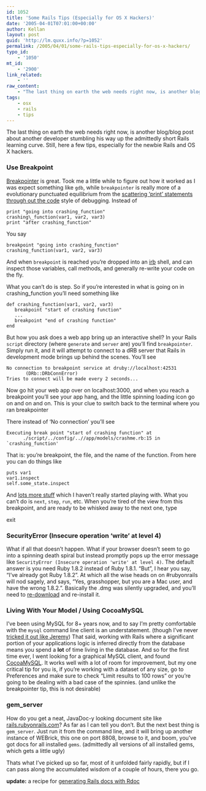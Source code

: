 ```yaml
---
id: 1052
title: 'Some Rails Tips (Especially for OS X Hackers)'
date: '2005-04-01T07:01:00+00:00'
author: Kellan
layout: post
guid: 'http://lm.quxx.info/?p=1052'
permalink: /2005/04/01/some-rails-tips-especially-for-os-x-hackers/
typo_id:
    - '1050'
mt_id:
    - '2900'
link_related:
    - ''
raw_content:
    - "The last thing on earth the web needs right now, is another blog/blog post about another developer stumbling his way up the admittedly short Rails learning curve.  Still, here a few tips, especially for the newbie Rails and OS X hackers. \n### Use Breakpoint ###\r\n\r\n<a href=\\\"http://ruby-breakpoint.rubyforge.org\\\">Breakpointer</a> is great.  Took me a little while to figure out how it worked as I was expect something like `gdb`, while `breakpointer` is really more of a evolutionary punctuated equilibrium from the [scattering \\'print\\' statements through out the code](http://www.tbray.org/ongoing/When/200x/2004/06/17/DeDebPrint) style of debugging.  Instead of\r\n\r\n    print \\\"going into crashing_function\\\"\r\n    crashing\\\\_function(var1, var2, var3)\r\n    print \\\"after crashing_function\\\"\r\n\r\nYou say\r\n\r\n    breakpoint \\\"going into crashing_function\\\"\r\n    crashing_function(var1, var2, var3)\r\n\r\nAnd when `breakpoint` is reached you\\'re dropped into an [irb](http://www.rubygarden.org/ruby?Irb) shell, and can inspect those variables, call methods, and generally re-write your code on the fly.\r\n\r\nWhat you can\\'t do is step.  So if you\\'re interested in what is going on in crashing\\\\_function you\\'ll need something like\r\n\r\n    def crashing_function(var1, var2, var3)\r\n       breakpoint \\\"start of crashing function\\\"\r\n       ...\r\n       breakpoint \\\"end of crashing function\\\"\r\n    end\r\n\r\nBut how you ask does a web app bring up an interactive shell?  In your Rails `script` directory (where `generate` and `server` are) you\\'ll find `breakpointer`.  Simply run it, and it will attempt to connect to a dRB server that Rails in development mode brings up behind the scenes.  You\\'ll see\r\n\r\n    No connection to breakpoint service at druby://localhost:42531\r\n           (DRb::DRbConnError)\r\n    Tries to connect will be made every 2 seconds...\r\n\r\nNow go hit your web app over on localhost:3000, and when you reach a breakpoint you\\'ll see your app hang, and the little spinning loading icon go on and on and on.  This is your clue to switch back to the terminal where you ran breakpointer\r\n\r\nThere instead of \\'No connection\\' you\\'ll see\r\n\r\n    Executing break point \\\"start of crashing function\\\" at \r\n          ./script/../config/..//app/models/crashme.rb:15 in `crashing_function\\'\r\n\r\nThat is: you\\'re breakpoint, the file, and the name of the function.  From here you can do things like \r\n\r\n    puts var1\r\n    var1.inspect\r\n    self.some_state.inspect\r\n\r\nAnd [lots more stuff](http://ruby-breakpoint.rubyforge.org/wiki/wiki.pl?TipsAndTricks) which I haven\\'t really started playing with.  What you can\\'t do is `next`, `step`, `run`, etc.  When you\\'re tired of the view from this breakpoint, and are ready to be whisked away to the next one, type\r\n\r\n   exit\r\n\r\n### SecurityError (Insecure operation \\'write\\' at level 4) ###\r\n\r\nWhat if all that doesn\\'t happen.  What if your browser doesn\\'t seem to go into a spinning death spiral but instead promptly pops up the error message like `SecurityError (Insecure operation \\'write\\' at level 4)`.  The default answer is you need Ruby 1.8.2 instead of Ruby 1.8.1.  \\\"But\\\", I hear you say, \\\"I\\'ve already got Ruby 1.8.2\\\".  At which all the wise heads on on #rubyonrails will nod sagely, and says, \\\"Yes, grasshopper, but you are a Mac user, and have the wrong 1.8.2.\\\".  Basically the .dmg was silently upgraded, and you\\'ll need to [re-download](http://homepage.mac.com/discord/Ruby/) and re-install it.\r\n\r\n### Living With Your Model / Using CocoaMySQL ###\r\n\r\nI\\'ve been using MySQL for 8+ years now, and to say I\\'m pretty comfortable with the `mysql` command line client is an understatement. (though I\\'ve never [tricked it out like Jeremy](http://jeremy.zawodny.com/blog/archives/002230.html))  That said, working with Rails where a significant portion of your applications logic is inferred directly from the database means you spend a **lot** of time living in the database.  And so for the first time ever, I went looking for a graphical MySQL client, and found [CocoaMySQL](http://cocoamysql.sourceforge.net/).  It works well with a lot of room for improvement, but my one critical tip for you is, if you\\'re working with a dataset of any size, go to Preferences and make sure to check \\\"Limit results to 100 rows\\\" or you\\'re going to be dealing with a bad case of the spinnies. (and unlike the breakpointer tip, this is not desirable)\r\n\r\n### gem_server ###\r\n\r\nHow do you get a neat, JavaDoc-y looking document site like [rails.rubyonrails.com](http://rails.rubyonrails.com)?  As far as I can tell you don\\'t.  But the next best thing is `gem_server`.  Just run it from the command line, and it will bring up another instance of WEBrick, this one on port 8808, browse to it, and boom, you\\'ve got docs for all installed `gems`. (admittedly all versions of all installed gems, which gets a little ugly)\r\n\r\nThats what I\\'ve picked up so far, most of it unfolded fairly rapidly, but if I can pass along the accumulated wisdom of a couple of hours, there you go.\r\n\r\n**update:** a recipe for [generating Rails docs with Rdoc](http://article.gmane.org/gmane.comp.lang.ruby.rails/6047)"
tags:
    - osx
    - rails
    - tips
---
```


The last thing on earth the web needs right now, is another blog/blog post about another developer stumbling his way up the admittedly short Rails learning curve. Still, here a few tips, especially for the newbie Rails and OS X hackers.

### Use Breakpoint

[Breakpointer](http://ruby-breakpoint.rubyforge.org) is great. Took me a little while to figure out how it worked as I was expect something like `gdb`, while `breakpointer` is really more of a evolutionary punctuated equilibrium from the [scattering ‘print’ statements through out the code](http://www.tbray.org/ongoing/When/200x/2004/06/17/DeDebPrint) style of debugging. Instead of

```
print "going into crashing_function"
crashing\_function(var1, var2, var3)
print "after crashing_function"

```

You say

```
breakpoint "going into crashing_function"
crashing_function(var1, var2, var3)

```

And when `breakpoint` is reached you’re dropped into an [irb](http://www.rubygarden.org/ruby?Irb) shell, and can inspect those variables, call methods, and generally re-write your code on the fly.

What you can’t do is step. So if you’re interested in what is going on in crashing\_function you’ll need something like

```
def crashing_function(var1, var2, var3)
   breakpoint "start of crashing function"
   ...
   breakpoint "end of crashing function"
end

```

But how you ask does a web app bring up an interactive shell? In your Rails `script` directory (where `generate` and `server` are) you’ll find `breakpointer`. Simply run it, and it will attempt to connect to a dRB server that Rails in development mode brings up behind the scenes. You’ll see

```
No connection to breakpoint service at druby://localhost:42531
       (DRb::DRbConnError)
Tries to connect will be made every 2 seconds...

```

Now go hit your web app over on localhost:3000, and when you reach a breakpoint you’ll see your app hang, and the little spinning loading icon go on and on and on. This is your clue to switch back to the terminal where you ran breakpointer

There instead of ‘No connection’ you’ll see

```
Executing break point "start of crashing function" at 
      ./script/../config/..//app/models/crashme.rb:15 in `crashing_function'

```

That is: you’re breakpoint, the file, and the name of the function. From here you can do things like

```
puts var1
var1.inspect
self.some_state.inspect

```

And [lots more stuff](http://ruby-breakpoint.rubyforge.org/wiki/wiki.pl?TipsAndTricks) which I haven’t really started playing with. What you can’t do is `next`, `step`, `run`, etc. When you’re tired of the view from this breakpoint, and are ready to be whisked away to the next one, type

exit

### SecurityError (Insecure operation ‘write’ at level 4)

What if all that doesn’t happen. What if your browser doesn’t seem to go into a spinning death spiral but instead promptly pops up the error message like `SecurityError (Insecure operation 'write' at level 4)`. The default answer is you need Ruby 1.8.2 instead of Ruby 1.8.1. “But”, I hear you say, “I’ve already got Ruby 1.8.2”. At which all the wise heads on on #rubyonrails will nod sagely, and says, “Yes, grasshopper, but you are a Mac user, and have the wrong 1.8.2.”. Basically the .dmg was silently upgraded, and you’ll need to [re-download](http://homepage.mac.com/discord/Ruby/) and re-install it.

### Living With Your Model / Using CocoaMySQL

I’ve been using MySQL for 8+ years now, and to say I’m pretty comfortable with the `mysql` command line client is an understatement. (though I’ve never [tricked it out like Jeremy](http://jeremy.zawodny.com/blog/archives/002230.html)) That said, working with Rails where a significant portion of your applications logic is inferred directly from the database means you spend a **lot** of time living in the database. And so for the first time ever, I went looking for a graphical MySQL client, and found [CocoaMySQL](http://cocoamysql.sourceforge.net/). It works well with a lot of room for improvement, but my one critical tip for you is, if you’re working with a dataset of any size, go to Preferences and make sure to check “Limit results to 100 rows” or you’re going to be dealing with a bad case of the spinnies. (and unlike the breakpointer tip, this is not desirable)

### gem\_server

How do you get a neat, JavaDoc-y looking document site like [rails.rubyonrails.com](http://rails.rubyonrails.com)? As far as I can tell you don’t. But the next best thing is `gem_server`. Just run it from the command line, and it will bring up another instance of WEBrick, this one on port 8808, browse to it, and boom, you’ve got docs for all installed `gems`. (admittedly all versions of all installed gems, which gets a little ugly)

Thats what I’ve picked up so far, most of it unfolded fairly rapidly, but if I can pass along the accumulated wisdom of a couple of hours, there you go.

**update:** a recipe for [generating Rails docs with Rdoc](http://article.gmane.org/gmane.comp.lang.ruby.rails/6047)